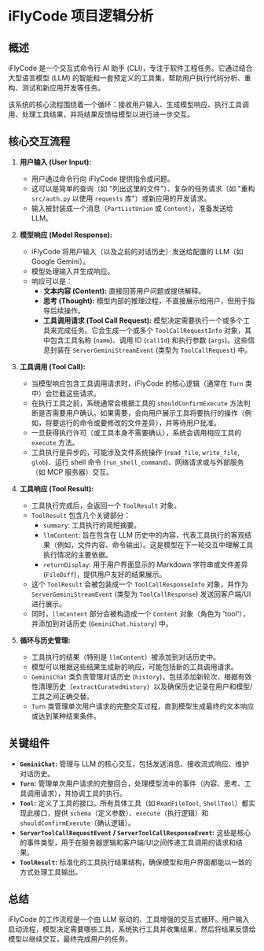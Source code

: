 # iFlyCode 项目逻辑分析

## 概述

iFlyCode 是一个交互式命令行 AI 助手 (CLI)，专注于软件工程任务。它通过结合大型语言模型 (LLM) 的智能和一套预定义的工具集，帮助用户执行代码分析、重构、测试和新应用开发等任务。

该系统的核心流程围绕着一个循环：接收用户输入、生成模型响应、执行工具调用、处理工具结果，并将结果反馈给模型以进行进一步交互。

## 核心交互流程

1.  **用户输入 (User Input):**
    *   用户通过命令行向 iFlyCode 提供指令或问题。
    *   这可以是简单的查询（如 "列出这里的文件"）、复杂的任务请求（如 "重构 `src/auth.py` 以使用 `requests` 库"）或新应用的开发请求。
    *   输入被封装成一个消息（`PartListUnion` 或 `Content`），准备发送给 LLM。

2.  **模型响应 (Model Response):**
    *   iFlyCode 将用户输入（以及之前的对话历史）发送给配置的 LLM（如 Google Gemini）。
    *   模型处理输入并生成响应。
    *   响应可以是：
        *   **文本内容 (Content):** 直接回答用户问题或提供解释。
        *   **思考 (Thought):** 模型内部的推理过程，不直接展示给用户，但用于指导后续操作。
        *   **工具调用请求 (Tool Call Request):** 模型决定需要执行一个或多个工具来完成任务。它会生成一个或多个 `ToolCallRequestInfo` 对象，其中包含工具名称 (`name`)、调用 ID (`callId`) 和执行参数 (`args`)。这些信息封装在 `ServerGeminiStreamEvent` (类型为 `ToolCallRequest`) 中。

3.  **工具调用 (Tool Call):**
    *   当模型响应包含工具调用请求时，iFlyCode 的核心逻辑（通常在 `Turn` 类中）会拦截这些请求。
    *   在执行工具之前，系统通常会根据工具的 `shouldConfirmExecute` 方法判断是否需要用户确认。如果需要，会向用户展示工具将要执行的操作（例如，将要运行的命令或要修改的文件差异），并等待用户批准。
    *   一旦获得执行许可（或工具本身不需要确认），系统会调用相应工具的 `execute` 方法。
    *   工具执行是异步的，可能涉及文件系统操作 (`read_file`, `write_file`, `glob`)、运行 shell 命令 (`run_shell_command`)、网络请求或与外部服务（如 MCP 服务器）交互。

4.  **工具响应 (Tool Result):**
    *   工具执行完成后，会返回一个 `ToolResult` 对象。
    *   `ToolResult` 包含几个关键部分：
        *   `summary`: 工具执行的简短摘要。
        *   `llmContent`: 旨在包含在 LLM 历史中的内容，代表工具执行的客观结果（例如，文件内容、命令输出）。这是模型在下一轮交互中理解工具执行情况的主要依据。
        *   `returnDisplay`: 用于用户界面显示的 Markdown 字符串或文件差异 (`FileDiff`)，提供用户友好的结果展示。
    *   这个 `ToolResult` 会被包装成一个 `ToolCallResponseInfo` 对象，并作为 `ServerGeminiStreamEvent` (类型为 `ToolCallResponse`) 发送回客户端/UI 进行展示。
    *   同时，`llmContent` 部分会被构造成一个 `Content` 对象（角色为 'tool'），并添加到对话历史 (`GeminiChat.history`) 中。

5.  **循环与历史管理:**
    *   工具执行的结果（特别是 `llmContent`）被添加到对话历史中。
    *   模型可以根据这些结果生成新的响应，可能包括新的工具调用请求。
    *   `GeminiChat` 类负责管理对话历史 (`history`)，包括添加新轮次、根据有效性清理历史（`extractCuratedHistory`）以及确保历史记录在用户和模型/工具之间正确交替。
    *   `Turn` 类管理单次用户请求的完整交互过程，直到模型生成最终的文本响应或达到某种结束条件。

## 关键组件

*   **`GeminiChat`:** 管理与 LLM 的核心交互，包括发送消息、接收流式响应、维护对话历史。
*   **`Turn`:** 管理单次用户请求的完整回合，处理模型流中的事件（内容、思考、工具调用请求），并协调工具的执行。
*   **`Tool`:** 定义了工具的接口。所有具体工具（如 `ReadFileTool`, `ShellTool`）都实现此接口，提供 `schema`（定义参数）、`execute`（执行逻辑）和 `shouldConfirmExecute`（确认逻辑）。
*   **`ServerToolCallRequestEvent` / `ServerToolCallResponseEvent`:** 这些是核心的事件类型，用于在服务器逻辑和客户端/UI之间传递工具调用的请求和结果。
*   **`ToolResult`:** 标准化的工具执行结果结构，确保模型和用户界面都能以一致的方式处理工具输出。

## 总结

iFlyCode 的工作流程是一个由 LLM 驱动的、工具增强的交互式循环。用户输入启动流程，模型决定需要哪些工具，系统执行工具并收集结果，然后将结果反馈给模型以继续交互，最终完成用户的任务。